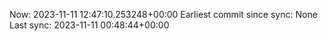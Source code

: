 Now: 2023-11-11 12:47:10.253248+00:00 Earliest commit since sync: None Last sync: 2023-11-11 00:48:44+00:00
